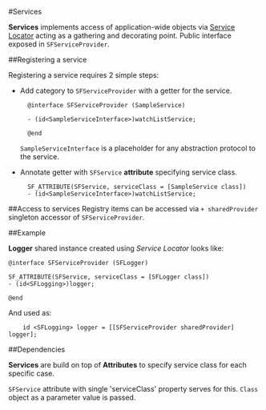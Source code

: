 #Services

**Services** implements access of application-wide objects via [Service Locator](http://en.wikipedia.org/wiki/Service_locator_pattern) acting as a gathering and decorating point. Public interface exposed in `SFServiceProvider`.

##Registering a service

Registering a service requires 2 simple steps:

* Add category to `SFServiceProvider` with a getter for the service.
	
		@interface SFServiceProvider (SampleService)
		 
		- (id<SampleServiceInterface>)watchListService;
		 
		@end	

	`SampleServiceInterface` is a placeholder for any abstraction protocol to the service.
	
* Annotate getter with `SFService` **attribute** specifying service class.

		SF_ATTRIBUTE(SFService, serviceClass = [SampleService class])
		- (id<SampleServiceInterface>)watchListService;


##Access to services
Registry items can be accessed via `+ sharedProvider` singleton accessor of `SFServiceProvider`.


##Example

**Logger** shared instance created using *Service Locator* looks like:

	@interface SFServiceProvider (SFLogger)
	
	SF_ATTRIBUTE(SFService, serviceClass = [SFLogger class])
	- (id<SFLogging>)logger;
	
	@end

And used as:

	    id <SFLogging> logger = [[SFServiceProvider sharedProvider] logger];

##Dependencies

**Services** are build on top of **Attributes** to specify service class for each specific case.

`SFService` attribute with single 'serviceClass' property serves for this. `Class` object as a parameter value is passed.
